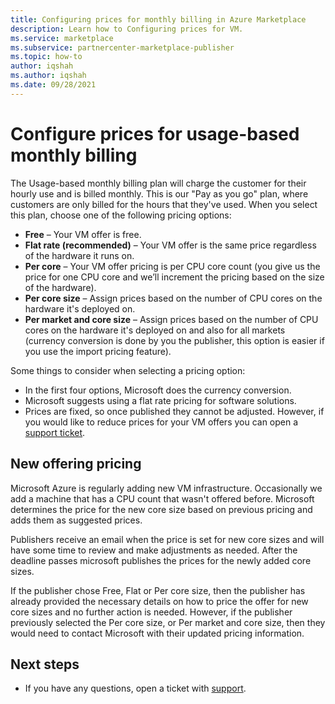 ```yaml
---
title: Configuring prices for monthly billing in Azure Marketplace
description: Learn how to Configuring prices for VM.
ms.service: marketplace 
ms.subservice: partnercenter-marketplace-publisher
ms.topic: how-to
author: iqshah
ms.author: iqshah
ms.date: 09/28/2021
---
```


# Configure prices for usage-based monthly billing

The Usage-based monthly billing plan will charge the customer for their hourly use and is billed monthly. This is our "Pay as you go" plan, where customers are only billed for the hours that they've used.
When you select this plan, choose one of the following pricing options:

- **Free** – Your VM offer is free.
- **Flat rate (recommended)** – Your VM offer is the same price regardless of the hardware it runs on.
- **Per core** – Your VM offer pricing is per CPU core count (you give us the price for one CPU core and we’ll increment the pricing based on the size of the hardware).
- **Per core size** – Assign prices based on the number of CPU cores on the hardware it's deployed on.
- **Per market and core size** – Assign prices based on the number of CPU cores on the hardware it's deployed on and also for all markets (currency conversion is done by you the publisher, this option is easier if you use the import pricing feature).

Some things to consider when selecting a pricing option:

- In the first four options, Microsoft does the currency conversion.
- Microsoft suggests using a flat rate pricing for software solutions.
- Prices are fixed, so once published they cannot be adjusted. However, if you would like to reduce prices for your VM offers you can open a [support ticket](./support.md).

## New offering pricing

Microsoft Azure is regularly adding new VM infrastructure. Occasionally we add a machine that has a CPU count that wasn't offered before. Microsoft determines the price for the new core size based on previous pricing and adds them as suggested prices.

Publishers receive an email when the price is set for new core sizes and will have some time to review and make adjustments as needed. After the deadline passes microsoft publishes the prices for the newly added core sizes.

If the publisher chose Free, Flat or Per core size, then the publisher has already provided the necessary details on how to price the offer for new core sizes and no further action is needed. However, if the publisher previously selected the Per core size, or Per market and core size, then they would need to contact Microsoft with their updated pricing information.

## Next steps

- If you have any questions, open a ticket with [support](./support.md).